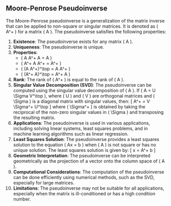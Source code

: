 ## Moore-Penrose Pseudoinverse
The Moore-Penrose pseudoinverse is a generalization of the matrix inverse that can be applied to non-square or singular matrices. It is denoted as \( A^+ \) for a matrix \( A \). The pseudoinverse satisfies the following properties:
1. **Existence**: The pseudoinverse exists for any matrix \( A \).
2. **Uniqueness**: The pseudoinverse is unique.
3. **Properties**:
   - \( A A^+ A = A \)
   - \( A^+ A A^+ = A^+ \)
   - \( (A A^+)^\top = A A^+ \)
   - \( (A^+ A)^\top = A^+ A \)
4. **Rank**: The rank of \( A^+ \) is equal to the rank of \( A \).
5. **Singular Value Decomposition (SVD)**: The pseudoinverse can be computed using the singular value decomposition of \( A \). If \( A = U \Sigma V^\top \), where \( U \) and \( V \) are orthogonal matrices and \( \Sigma \) is a diagonal matrix with singular values, then:
   \[
   A^+ = V \Sigma^+ U^\top
   \]
   where \( \Sigma^+ \) is obtained by taking the reciprocal of the non-zero singular values in \( \Sigma \) and transposing the resulting matrix.
6. **Applications**: The pseudoinverse is used in various applications, including solving linear systems, least squares problems, and in machine learning algorithms such as linear regression.
7. **Least Squares Solution**: The pseudoinverse provides a least squares solution to the equation \( Ax = b \) when \( A \) is not square or has no unique solution. The least squares solution is given by:
   \[
   x = A^+ b
   \]
8. **Geometric Interpretation**: The pseudoinverse can be interpreted geometrically as the projection of a vector onto the column space of \( A \).
9. **Computational Considerations**: The computation of the pseudoinverse can be done efficiently using numerical methods, such as the SVD, especially for large matrices.
10. **Limitations**: The pseudoinverse may not be suitable for all applications, especially when the matrix is ill-conditioned or has a high condition number.
